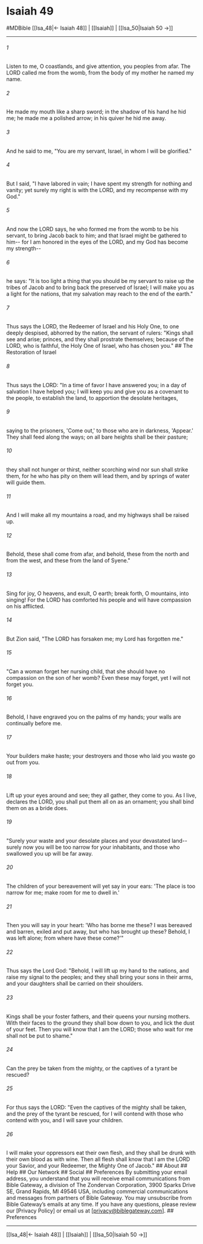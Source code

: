 # Isaiah 49
#MDBible
[[Isa_48|← Isaiah 48]] | [[Isaiah]] | [[Isa_50|Isaiah 50 →]]

***


###### 1 
Listen to me, O coastlands, and give attention, you peoples from afar. The LORD called me from the womb, from the body of my mother he named my name. 

###### 2 
He made my mouth like a sharp sword; in the shadow of his hand he hid me; he made me a polished arrow; in his quiver he hid me away. 

###### 3 
And he said to me, "You are my servant, Israel, in whom I will be glorified." 

###### 4 
But I said, "I have labored in vain; I have spent my strength for nothing and vanity; yet surely my right is with the LORD, and my recompense with my God." 

###### 5 
And now the LORD says, he who formed me from the womb to be his servant, to bring Jacob back to him; and that Israel might be gathered to him-- for I am honored in the eyes of the LORD, and my God has become my strength-- 

###### 6 
he says: "It is too light a thing that you should be my servant to raise up the tribes of Jacob and to bring back the preserved of Israel; I will make you as a light for the nations, that my salvation may reach to the end of the earth." 

###### 7 
Thus says the LORD, the Redeemer of Israel and his Holy One, to one deeply despised, abhorred by the nation, the servant of rulers: "Kings shall see and arise; princes, and they shall prostrate themselves; because of the LORD, who is faithful, the Holy One of Israel, who has chosen you." ## The Restoration of Israel 

###### 8 
Thus says the LORD: "In a time of favor I have answered you; in a day of salvation I have helped you; I will keep you and give you as a covenant to the people, to establish the land, to apportion the desolate heritages, 

###### 9 
saying to the prisoners, 'Come out,' to those who are in darkness, 'Appear.' They shall feed along the ways; on all bare heights shall be their pasture; 

###### 10 
they shall not hunger or thirst, neither scorching wind nor sun shall strike them, for he who has pity on them will lead them, and by springs of water will guide them. 

###### 11 
And I will make all my mountains a road, and my highways shall be raised up. 

###### 12 
Behold, these shall come from afar, and behold, these from the north and from the west, and these from the land of Syene." 

###### 13 
Sing for joy, O heavens, and exult, O earth; break forth, O mountains, into singing! For the LORD has comforted his people and will have compassion on his afflicted. 

###### 14 
But Zion said, "The LORD has forsaken me; my Lord has forgotten me." 

###### 15 
"Can a woman forget her nursing child, that she should have no compassion on the son of her womb? Even these may forget, yet I will not forget you. 

###### 16 
Behold, I have engraved you on the palms of my hands; your walls are continually before me. 

###### 17 
Your builders make haste; your destroyers and those who laid you waste go out from you. 

###### 18 
Lift up your eyes around and see; they all gather, they come to you. As I live, declares the LORD, you shall put them all on as an ornament; you shall bind them on as a bride does. 

###### 19 
"Surely your waste and your desolate places and your devastated land-- surely now you will be too narrow for your inhabitants, and those who swallowed you up will be far away. 

###### 20 
The children of your bereavement will yet say in your ears: 'The place is too narrow for me; make room for me to dwell in.' 

###### 21 
Then you will say in your heart: 'Who has borne me these? I was bereaved and barren, exiled and put away, but who has brought up these? Behold, I was left alone; from where have these come?'" 

###### 22 
Thus says the Lord God: "Behold, I will lift up my hand to the nations, and raise my signal to the peoples; and they shall bring your sons in their arms, and your daughters shall be carried on their shoulders. 

###### 23 
Kings shall be your foster fathers, and their queens your nursing mothers. With their faces to the ground they shall bow down to you, and lick the dust of your feet. Then you will know that I am the LORD; those who wait for me shall not be put to shame." 

###### 24 
Can the prey be taken from the mighty, or the captives of a tyrant be rescued? 

###### 25 
For thus says the LORD: "Even the captives of the mighty shall be taken, and the prey of the tyrant be rescued, for I will contend with those who contend with you, and I will save your children. 

###### 26 
I will make your oppressors eat their own flesh, and they shall be drunk with their own blood as with wine. Then all flesh shall know that I am the LORD your Savior, and your Redeemer, the Mighty One of Jacob." ## About ## Help ## Our Network ## Social ## Preferences By submitting your email address, you understand that you will receive email communications from Bible Gateway, a division of The Zondervan Corporation, 3900 Sparks Drive SE, Grand Rapids, MI 49546 USA, including commercial communications and messages from partners of Bible Gateway. You may unsubscribe from Bible Gateway&rsquo;s emails at any time. If you have any questions, please review our [Privacy Policy] or email us at [privacy@biblegateway.com]. ## Preferences

***

[[Isa_48|← Isaiah 48]] | [[Isaiah]] | [[Isa_50|Isaiah 50 →]]
